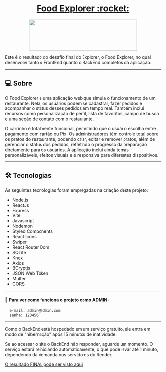 <p align="center"> <h1 align="center"><a href="https://websitefoodexplorer.netlify.app/">Food Explorer :rocket: </a></h1> </p> <p align="center"> <img width="350" height="99" src="https://i.imgur.com/lRWeYBP.png"> </p>
Este é o resultado do desafio final do Explorer, o Food Explorer, no qual desenvolvi tanto o FrontEnd quanto o BackEnd completos da aplicação.

___

## 💻 Sobre
O Food Explorer é uma aplicação web que simula o funcionamento de um restaurante. Nela, os usuários podem se cadastrar, fazer pedidos e acompanhar o status desses pedidos em tempo real. Também inclui recursos como personalização de perfil, lista de favoritos, campo de busca e uma seção de contato com o restaurante.

O carrinho é totalmente funcional, permitindo que o usuário escolha entre pagamento com cartão ou Pix. Os administradores têm controle total sobre os pratos do restaurante, podendo criar, editar e remover pratos, além de gerenciar o status dos pedidos, refletindo o progresso da preparação diretamente para os usuários. A aplicação inclui ainda temas personalizáveis, efeitos visuais e é responsiva para diferentes dispositivos.

___

## 🛠 Tecnologias
As seguintes tecnologias foram empregadas na criação deste projeto:

- Node.js
- ReactJs
- Express
- Vite
- Javascript
- Nodemon
- Styled Components
- React Icons
- Swiper
- React Router Dom
- SQLite
- Knex
- Axios
- BCryptjs
- JSON Web Token
- Multer
- CORS

___

#### 🔑 Para ver como funciona o projeto como ADMIN:

```bash
  e-mail: admin@admin.com
  senha: 123456
```

___

Como o BackEnd está hospedado em um serviço gratuito, ele entra em modo de "hibernação" após 15 minutos de inatividade.

Se ao acessar o site o BackEnd não responder, aguarde um momento. O serviço estará reiniciando automaticamente, o que pode levar até 1 minuto, dependendo da demanda nos servidores do Render.

[O resultado FINAL pode ser visto aqui](https://websitefoodexplorer.netlify.app/)

